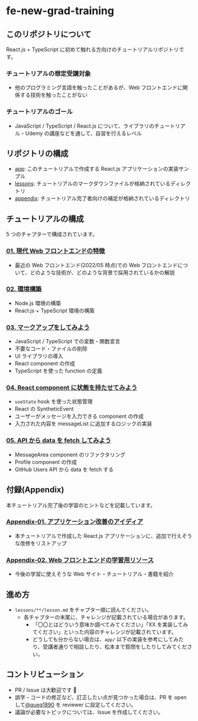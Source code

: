 # fe-new-grad-training

## このリポジトリについて

React.js + TypeScript に初めて触れる方向けのチュートリアルリポジトリです。

### チュートリアルの想定受講対象

- 他のプログラミング言語を触ったことがあるが、Web フロントエンドに関係する技術を触ったことがない

### チュートリアルのゴール

- JavaScript / TypeScript / React.js について、ライブラリのチュートリアル・Udemy の講座などを通して、自習を行えるレベル

## リポジトリの構成

- [app](./app): このチュートリアルで作成する React.js アプリケーションの実装サンプル
- [lessons](./lessons): チュートリアルのマークダウンファイルが格納されているディレクトリ
- [appendix](./appendix): チュートリアル完了者向けの補足が格納されているディレクトリ

## チュートリアルの構成

5 つのチャプターで構成されています。

### [01. 現代 Web フロントエンドの特徴](./lessons/01-before-starting/lesson.md)

- 最近の Web フロントエンド(2022/05 時点)での Web フロントエンドについて、どのような技術が、どのような背景で採用されているかの解説

### [02. 環境構築](./lessons/02-getting-started/lesson.md)

- Node.js 環境の構築
- React.js + TypeScript 環境の構築

### [03. マークアップをしてみよう](./lessons/03-markup/lesson.md)

- JavaScript / TypeScript での変数・関数宣言
- 不要なコード・ファイルの削除
- UI ライブラリの導入
- React component の作成
- TypeScript を使った function の定義

### [04. React component に状態を持たせてみよう](./lessons/04-state/lesson.md)

- `useState` hook を使った状態管理
- React の SyntheticEvent
- ユーザーがメッセージを入力できる component の作成
- 入力された内容を messageList に追加するロジックの実装

### [05. API から data を fetch してみよう](./lessons/05-fetch-data/lesson.md)

- MessageArea component のリファクタリング
- Profile component の作成
- GitHub Users API から data を fetch する

## 付録(Appendix)

本チュートリアル完了後の学習のヒントなどを記載しています。

### [Appendix-01. アプリケーション改善のアイディア](./appendix/01-diy-idea/appendix.md)

- 本チュートリアルで作成した React.js アプリケーションに、追加で行えそうな改修をリストアップ

### [Appendix-02. Web フロントエンドの学習用リソース](./appendix/02-self-taught-resources/appendix.md)

- 今後の学習に使えそうな Web サイト・チュートリアル・書籍を紹介

## 進め方

- `lessons/**/lesson.md` をチャプター順に読んでください。
  - 各チャプターの末尾に、チャレンジが記載されている場合があります。
    - 「〇〇とはどういう意味か調べてみてください」「XX を実装してみてください」といった内容のチャレンジが記載されています。
    - どうしても分からない場合は、`app/` 以下の実装を参考にしてみたり、受講者通りで相談したり、松本まで質問をしたりしてみてください。

## コントリビューション

- PR / Issue は大歓迎です 🍺
- 誤字・コードの修正など、訂正したい点が見つかった場合は、PR を open して[@queq1890](https://github.com/queq1890) を reviewer に設定してください。
- 議論が必要なトピックについては、Issue を作成してください。
